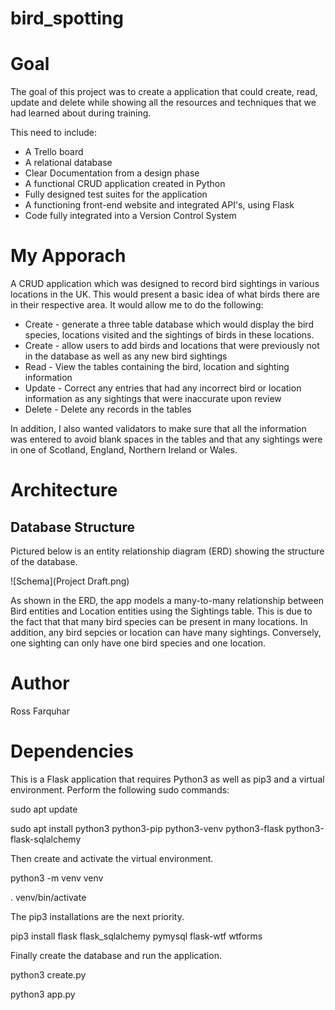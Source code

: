 # bird_spotting

# Goal

The goal of this project was to create a application that could create, read, update and delete while showing all the resources and techniques that we had learned about during training.

This need to include:

* A Trello board 
* A relational database 
* Clear Documentation from a design phase 
* A functional CRUD application created in Python
* Fully designed test suites for the application
* A functioning front-end website and integrated API's, using Flask
* Code fully integrated into a Version Control System

# My Apporach
A CRUD application which was designed to record bird sightings in various locations in the UK. This would present a basic idea of what birds there are in their respective area. It would allow me to do the following:

* Create - generate a three table database which would display the bird species, locations visited and the sightings of birds in these locations.
* Create - allow users to add birds and locations that were previously not in the database as well as any new bird sightings
* Read - View the tables containing the bird, location and sighting information
* Update - Correct any entries that had any incorrect bird or location information as any sightings that were inaccurate upon review
* Delete - Delete any records in the tables

In addition, I also wanted validators to make sure that all the information was entered to avoid blank spaces in the tables and that any sightings were in one of Scotland, England, Northern Ireland or Wales. 

# Architecture

## Database Structure

Pictured below is an entity relationship diagram (ERD) showing the structure of the database.

![Schema](Project Draft.png)

As shown in the ERD, the app models a many-to-many relationship between Bird entities and Location entities using the Sightings table. This is due to the fact that that many bird species can be present in many locations. In addition, any bird sepcies or location can have many sightings. Conversely, one sighting can only have one bird species and one location.

# Author
Ross Farquhar

# Dependencies
This is a Flask application that requires Python3 as well as pip3 and a virtual environment. Perform the following sudo commands:


sudo apt update

sudo apt install python3 python3-pip python3-venv python3-flask python3-flask-sqlalchemy 


Then create and activate the virtual environment.


python3 -m venv venv

. venv/bin/activate


The pip3 installations are the next priority.


pip3 install flask flask_sqlalchemy pymysql flask-wtf wtforms 


Finally create the database and run the application.


python3 create.py

python3 app.py
